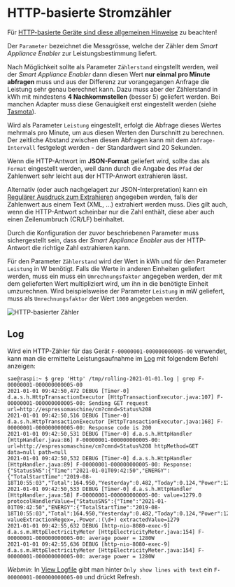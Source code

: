 # HTTP-basierte Stromzähler

Für [HTTP-basierte Geräte sind diese allgemeinen Hinweise](Http_DE.md) zu beachten!

Der `Parameter` bezeichnet die Messgrösse, welche der Zähler dem *Smart Appliance Enabler* zur Leistungsbestimmung liefert.

Nach Möglichkeit sollte als Parameter `Zählerstand` eingstellt werden, weil der *Smart Appliance Enabler* dann diesen Wert **nur einmal pro Minute abfragen** muss und aus der Differenz zur vorangegangen Anfrage die Leistung sehr genau berechnet kann. Dazu muss aber der Zählerstand in kWh mit mindestens **4 Nachkommstellen** (besser 5) geliefert werden. Bei manchen Adapter muss diese Genauigkeit erst eingestellt werden (siehe [Tasmota](Tasmota_DE.md)).

Wird als Parameter `Leistung` eingestellt, erfolgt die Abfrage dieses Wertes mehrmals pro Minute, um aus diesen Werten den Durschnitt zu berechnen. Der zeitliche Abstand zwischen diesen Abfragen kann mit dem `Abfrage-Intervall` festgelegt werden - der Standardwert sind 20 Sekunden. 

Wenn die HTTP-Antwort im **JSON-Format** geliefert wird, sollte das als `Format` eingestellt werden, weil dann durch die Angabe des `Pfad` der Zahlenwert sehr leicht aus der HTTP-Anwort extrahieren lässt.

Alternativ (oder auch nachgelagert zur JSON-Interpretation) kann ein [Regulärer Ausdruck zum Extrahieren](WertExtraktion_DE.md) angegeben werden, falls der Zahlenwert aus einem Text (XML, ...) extrahiert werden muss. Dies gilt auch, wenn die HTTP-Antwort scheinbar nur die Zahl enthält, diese aber auch einen Zeilenumbruch (CR/LF) beinhaltet.

Durch die Konfiguration der zuvor beschriebenen Parameter muss sichergestellt sein, dass der *Smart Appliance Enabler* aus der HTTP-Antwort die richtige Zahl extrahieren kann.

Für den Parameter `Zählerstand` wird der Wert in kWh und für den Parameter `Leistung` in W benötigt. Falls die Werte in anderen Einheiten geliefert werden, muss ein muss ein `Umrechnungsfaktor` angegeben werden, der mit dem gelieferten Wert multipliziert wird, um ihn in die benötigte Einheit umzurechnen. Wird beispielsweise der Parameter `Leistung` in mW geliefert, muss als `Umrechnungsfaktor` der Wert `1000` angegeben werden.

![HTTP-basierter Zähler](../pics/fe/HttpMeter.png)

## Log
Wird ein HTTP-Zähler für das Gerät `F-00000001-000000000005-00` verwendet, kann man die ermittelte Leistungsaufnahme im [Log](Logging_DE.md) mit folgendem Befehl anzeigen:

```console
sae@raspi:~ $ grep 'Http' /tmp/rolling-2021-01-01.log | grep F-00000001-000000000005-00
2021-01-01 09:42:50,472 DEBUG [Timer-0] d.a.s.h.HttpTransactionExecutor [HttpTransactionExecutor.java:107] F-00000001-000000000005-00: Sending GET request url=http://espressomaschine/cm?cmnd=Status%208
2021-01-01 09:42:50,516 DEBUG [Timer-0] d.a.s.h.HttpTransactionExecutor [HttpTransactionExecutor.java:168] F-00000001-000000000005-00: Response code is 200
2021-01-01 09:42:50,531 DEBUG [Timer-0] d.a.s.h.HttpHandler [HttpHandler.java:86] F-00000001-000000000005-00: url=http://espressomaschine/cm?cmnd=Status%208 httpMethod=GET data=null path=null
2021-01-01 09:42:50,532 DEBUG [Timer-0] d.a.s.h.HttpHandler [HttpHandler.java:89] F-00000001-000000000005-00: Response: {"StatusSNS":{"Time":"2021-01-01T09:42:50","ENERGY":{"TotalStartTime":"2019-08-18T10:55:03","Total":164.950,"Yesterday":0.482,"Today":0.124,"Power":1279,"ApparentPower":1481,"ReactivePower":747,"Factor":0.86,"Voltage":233,"Current":6.370}}}
2021-01-01 09:42:50,533 DEBUG [Timer-0] d.a.s.h.HttpHandler [HttpHandler.java:58] F-00000001-000000000005-00: value=1279.0 protocolHandlerValue={"StatusSNS":{"Time":"2021-01-01T09:42:50","ENERGY":{"TotalStartTime":"2019-08-18T10:55:03","Total":164.950,"Yesterday":0.482,"Today":0.124,"Power":1279,"ApparentPower":1481,"ReactivePower":747,"Factor":0.86,"Voltage":233,"Current":6.370}}} valueExtractionRegex=,.Power.:(\d+) extractedValue=1279
2021-01-01 09:42:55,632 DEBUG [http-nio-8080-exec-9] d.a.s.m.HttpElectricityMeter [HttpElectricityMeter.java:154] F-00000001-000000000005-00: average power = 1280W
2021-01-01 09:42:55,636 DEBUG [http-nio-8080-exec-9] d.a.s.m.HttpElectricityMeter [HttpElectricityMeter.java:154] F-00000001-000000000005-00: average power = 1280W
```

*Webmin*: In [View Logfile](Logging_DE.md#user-content-webmin-logs) gibt man hinter `Only show lines with text` ein `F-00000001-000000000005-00` und drückt Refresh.
